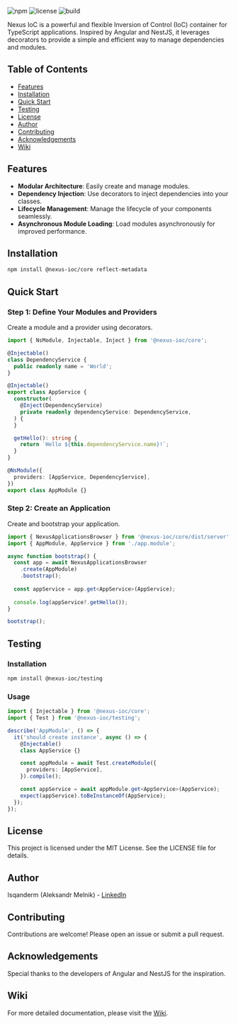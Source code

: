 ![npm](https://img.shields.io/npm/v/@nexus-ioc/core)
![license](https://img.shields.io/npm/l/@nexus-ioc/core)
![build](https://img.shields.io/github/actions/workflow/status/Isqanderm/ioc/build.yml)

Nexus IoC is a powerful and flexible Inversion of Control (IoC) container for TypeScript applications. Inspired by Angular and NestJS, it leverages decorators to provide a simple and efficient way to manage dependencies and modules.

## Table of Contents

- [Features](#features)
- [Installation](#installation)
- [Quick Start](#quick-start)
- [Testing](#testing)
- [License](#license)
- [Author](#author)
- [Contributing](#contributing)
- [Acknowledgements](#acknowledgements)
- [Wiki](#wiki)

## Features

- **Modular Architecture**: Easily create and manage modules.
- **Dependency Injection**: Use decorators to inject dependencies into your classes.
- **Lifecycle Management**: Manage the lifecycle of your components seamlessly.
- **Asynchronous Module Loading**: Load modules asynchronously for improved performance.

## Installation

```bash
npm install @nexus-ioc/core reflect-metadata
```

## Quick Start

### Step 1: Define Your Modules and Providers

Create a module and a provider using decorators.

```typescript
import { NsModule, Injectable, Inject } from '@nexus-ioc/core';

@Injectable()
class DependencyService {
  public readonly name = 'World';
}

@Injectable()
export class AppService {
  constructor(
    @Inject(DependencyService)
    private readonly dependencyService: DependencyService,
  ) {
  }

  getHello(): string {
    return `Hello ${this.dependencyService.name}!`;
  }
}

@NsModule({
  providers: [AppService, DependencyService],
})
export class AppModule {}
```

### Step 2: Create an Application

Create and bootstrap your application.

```typescript
import { NexusApplicationsBrowser } from '@nexus-ioc/core/dist/server';
import { AppModule, AppService } from './app.module';

async function bootstrap() {
  const app = await NexusApplicationsBrowser
    .create(AppModule)
    .bootstrap();
  
  const appService = app.get<AppService>(AppService);
  
  console.log(appService?.getHello());
}

bootstrap();

```

## Testing

### Installation

```bash
npm install @nexus-ioc/testing
```

### Usage 

```typescript
import { Injectable } from '@nexus-ioc/core';
import { Test } from '@nexus-ioc/testing';

describe('AppModule', () => {
  it('should create instance', async () => {
    @Injectable()
    class AppService {}

    const appModule = await Test.createModule({
      providers: [AppService],
    }).compile();

    const appService = await appModule.get<AppService>(AppService);
    expect(appService).toBeInstanceOf(AppService);
  });
});
```

## License

This project is licensed under the MIT License. See the LICENSE file for details.

## Author

Isqanderm (Aleksandr Melnik) - [LinkedIn](www.linkedin.com/in/isqander-melnik)

## Contributing

Contributions are welcome! Please open an issue or submit a pull request.

## Acknowledgements

Special thanks to the developers of Angular and NestJS for the inspiration.

## Wiki

For more detailed documentation, please visit the [Wiki](https://github.com/Isqanderm/ioc/wiki).

